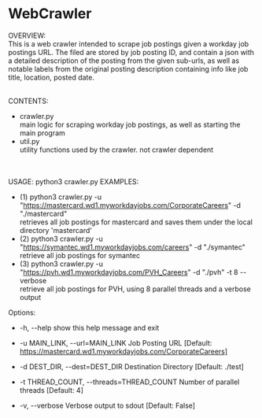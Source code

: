 # WebCrawler
OVERVIEW:
<br />
This is a web crawler intended to scrape job postings given a workday job postings URL. The filed are stored by job posting ID, and contain a json with a detailed description of the posting from the given sub-urls, as well as notable labels from the original posting description containing info like job title, location, posted date.
<br /><br />


CONTENTS:
<br />
- crawler.py
<br /> main logic for scraping workday job postings, as well as starting the main program
- util.py
<br />  utility functions used by the crawler. not crawler dependent

<br /><br />
USAGE:      python3 crawler.py <options>
EXAMPLES:   
- (1) python3 crawler.py -u "https://mastercard.wd1.myworkdayjobs.com/CorporateCareers" -d "./mastercard"
<br /> retrieves all job postings for mastercard and saves them under the local directory 'mastercard'
- (2) python3 crawler.py -u "https://symantec.wd1.myworkdayjobs.com/careers" -d "./symantec"
<br /> retrieve all job postings for symantec
- (3) python3 crawler.py -u "https://pvh.wd1.myworkdayjobs.com/PVH_Careers" -d "./pvh" -t 8 --verbose
<br /> retrieve all job postings for PVH, using 8 parallel threads and a verbose output


Options:

- -h, --help
show this help message and exit

- -u MAIN_LINK, --url=MAIN_LINK
Job Posting URL 
[Default: https://mastercard.wd1.myworkdayjobs.com/CorporateCareers]

- -d DEST_DIR, --dest=DEST_DIR
Destination Directory 
[Default: ./test]

- -t THREAD_COUNT, --threads=THREAD_COUNT
Number of parallel threads 
[Default: 4]

- -v, --verbose
Verbose output to sdout 
[Default: False]
